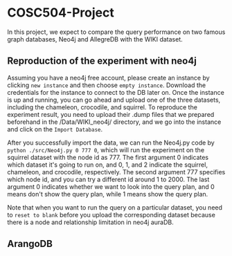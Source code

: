 # COSC504-Project
In this project, we expect to compare the query performance on two famous graph databases, Neo4j and AllegreDB with the WIKI dataset. 

## Reproduction of the experiment with neo4j 
Assuming you have a neo4j free account, please create an instance by clicking `new instance` and then choose `empty instance`. Download the credentials for the instance to connect to the DB later on. 
Once the instance is up and running, you can go ahead and upload one of the three datasets, including the chameleon, crocodile, and squirrel. 
To reproduce the experiment result, you need to upload their .dump files that we prepared beforehand  in the /Data/WIKI_neo4j/ directory, and we go into the instance and click on the `Import Database`. 


After you successfully import the data, we can run the Neo4j.py code by `python ./src/Neo4j.py 0 777 0`,  which will run the experiment on the squirrel dataset with the node id as 777. 
The first argument 0 indicates which dataset it's going to run on, and 0, 1, and 2 indicate the squirrel, chameleon, and crocodile, respectively.
The second argument 777 specifies which node id, and you can try a different id around 1 to 2000.
The last argument 0 indicates whether we want to look into the query plan, and 0 means don't show the query plan, while 1 means show the query plan.

Note that when you want to run the query on a particular dataset, you need to `reset to blank` before you upload the corresponding dataset because there is a node and relationship limitation in neo4j auraDB.




## ArangoDB

